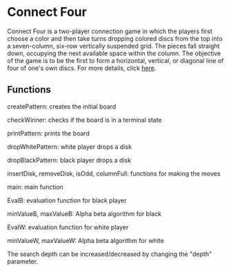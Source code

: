 # Connect Four
Connect Four is a two-player connection game in which the players first choose a color and then take turns dropping colored discs from the top into a seven-column, six-row vertically suspended grid. The pieces fall straight down, occupying the next available space within the column. The objective of the game is to be the first to form a horizontal, vertical, or diagonal line of four of one's own discs. For more details, click [here](https://en.wikipedia.org/wiki/Connect_Four).

## Functions

createPattern: creates the initial board

checkWinner: checks if the board is in a terminal state

printPattern: prints the board

dropWhitePattern: white player drops a disk

dropBlackPattern: black player drops a disk

insertDisk, removeDisk, isOdd, columnFull: functions for making the moves

main: main function

EvalB: evaluation function for black player

minValueB, maxValueB: Alpha beta algorithm for black

EvalW: evaluation function for white player

minValueW, maxValueW: Alpha beta algorithm for white

The search depth can be increased/decreased by changing the "depth" parameter.
